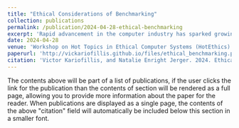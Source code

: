 ```yaml
---
title: "Ethical Considerations of Benchmarking"
collection: publications
permalink: /publication/2024-04-28-ethical-benchmarking
excerpt: 'Rapid advancement in the computer industry has sparked growing concerns about ethical aspects of computing. In this position paper, we explore an overlooked area: ethical dimensions of benchmarking practices in computer architecture. The selection of benchmarks embeds underlying ethical values into the final design. In light of this, we identify and discuss various shortcomings in current benchmark practices, point out their ethical implications, and make several proposals for how the computer architecture field can address them.'
date: 2024-04-28
venue: 'Workshop on Hot Topics in Ethical Computer Systems (HotEthics)'
paperurl: 'http://vickariofillis.github.io/files/ethical_benchmarking.pdf'
citation: 'Victor Kariofillis, and Natalie Enright Jerger. 2024. Ethical Considerations of Benchmarking. In the 1st Workshop on Hot Topics in Ethical Computer Systems (HotEthics 2024).'
---
```


The contents above will be part of a list of publications, if the user clicks the link for the publication than the contents of section will be rendered as a full page, allowing you to provide more information about the paper for the reader. When publications are displayed as a single page, the contents of the above "citation" field will automatically be included below this section in a smaller font.
